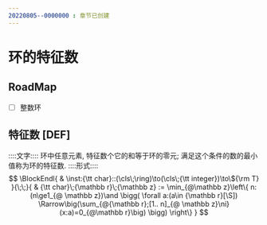 ```yaml
---
20220805--0000000 : 章节已创建
---
```

# 环的特征数
## RoadMap
- [ ] 整数环

## 特征数 [DEF]
::::文字::::
环中任意元素, 特征数个它的和等于环的零元; 满足这个条件的数的最小值称为环的特征数. 
::::形式::::
$$
\BlockEndl{
    & \inst:{\tt char}::(\cls\;\ring)\to(\cls\;{\tt integer})\to\${\rm T}
}{\;\;}{
    & {\tt char}\;{\mathbb r}\;{\mathbb z} := 
    \min_{@\mathbb z}\left\{
        n:(n\ge1_{@ \mathbb z})\and
        \bigg(
            \forall a:(a\in {\mathbb r}[\S])
            \Rarrow\big(\sum_{@{\mathbb r};[1.. n]_{@ \mathbb z}\ni} (x:a)=0_{@\mathbb r}\big)
        \bigg)
    \right\}
}
$$
